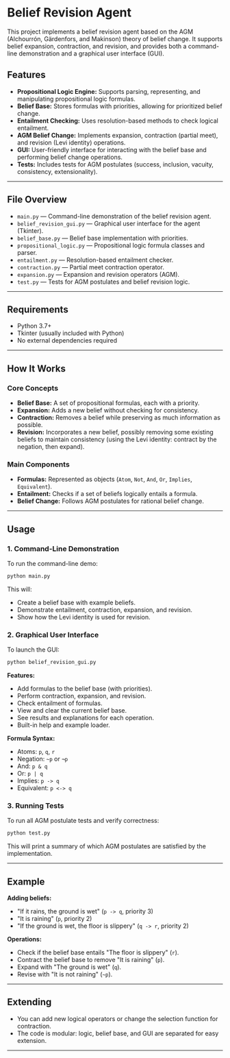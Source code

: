 # Belief Revision Agent

This project implements a belief revision agent based on the AGM (Alchourrón, Gärdenfors, and Makinson) theory of belief change. It supports belief expansion, contraction, and revision, and provides both a command-line demonstration and a graphical user interface (GUI).

## Features

- **Propositional Logic Engine:** Supports parsing, representing, and manipulating propositional logic formulas.
- **Belief Base:** Stores formulas with priorities, allowing for prioritized belief change.
- **Entailment Checking:** Uses resolution-based methods to check logical entailment.
- **AGM Belief Change:** Implements expansion, contraction (partial meet), and revision (Levi identity) operations.
- **GUI:** User-friendly interface for interacting with the belief base and performing belief change operations.
- **Tests:** Includes tests for AGM postulates (success, inclusion, vacuity, consistency, extensionality).

---

## File Overview

- `main.py` — Command-line demonstration of the belief revision agent.
- `belief_revision_gui.py` — Graphical user interface for the agent (Tkinter).
- `belief_base.py` — Belief base implementation with priorities.
- `propositional_logic.py` — Propositional logic formula classes and parser.
- `entailment.py` — Resolution-based entailment checker.
- `contraction.py` — Partial meet contraction operator.
- `expansion.py` — Expansion and revision operators (AGM).
- `test.py` — Tests for AGM postulates and belief revision logic.

---

## Requirements

- Python 3.7+
- Tkinter (usually included with Python)
- No external dependencies required

---

## How It Works

### Core Concepts

- **Belief Base:** A set of propositional formulas, each with a priority.
- **Expansion:** Adds a new belief without checking for consistency.
- **Contraction:** Removes a belief while preserving as much information as possible.
- **Revision:** Incorporates a new belief, possibly removing some existing beliefs to maintain consistency (using the Levi identity: contract by the negation, then expand).

### Main Components

- **Formulas:** Represented as objects (`Atom`, `Not`, `And`, `Or`, `Implies`, `Equivalent`).
- **Entailment:** Checks if a set of beliefs logically entails a formula.
- **Belief Change:** Follows AGM postulates for rational belief change.

---

## Usage

### 1. Command-Line Demonstration

To run the command-line demo:

```bash
python main.py
```

This will:

- Create a belief base with example beliefs.
- Demonstrate entailment, contraction, expansion, and revision.
- Show how the Levi identity is used for revision.

### 2. Graphical User Interface

To launch the GUI:

```bash
python belief_revision_gui.py
```

**Features:**

- Add formulas to the belief base (with priorities).
- Perform contraction, expansion, and revision.
- Check entailment of formulas.
- View and clear the current belief base.
- See results and explanations for each operation.
- Built-in help and example loader.

**Formula Syntax:**

- Atoms: `p`, `q`, `r`
- Negation: `~p` or `¬p`
- And: `p & q`
- Or: `p | q`
- Implies: `p -> q`
- Equivalent: `p <-> q`

### 3. Running Tests

To run all AGM postulate tests and verify correctness:

```bash
python test.py
```

This will print a summary of which AGM postulates are satisfied by the implementation.

---

## Example

**Adding beliefs:**

- "If it rains, the ground is wet" (`p -> q`, priority 3)
- "It is raining" (`p`, priority 2)
- "If the ground is wet, the floor is slippery" (`q -> r`, priority 2)

**Operations:**

- Check if the belief base entails "The floor is slippery" (`r`).
- Contract the belief base to remove "It is raining" (`p`).
- Expand with "The ground is wet" (`q`).
- Revise with "It is not raining" (`~p`).

---

## Extending

- You can add new logical operators or change the selection function for contraction.
- The code is modular: logic, belief base, and GUI are separated for easy extension.

---
